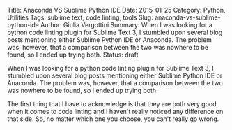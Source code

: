 Title: Anaconda VS Sublime Python IDE
Date: 2015-01-25
Category: Python, Utilities
Tags: sublime text, code linting, tools
Slug: anaconda-vs-sublime-python-ide
Author: Giulia Vergottini
Summary: When I was looking for a python code linting plugin for Sublime Text 3, I stumbled upon several blog posts mentioning either Sublime Python IDE or Anaconda. The problem was, however, that a comparison between the two was nowhere to be found, so I ended up trying both.
Status: draft

When I was looking for a python code linting plugin for Sublime Text 3, I stumbled upon several blog posts mentioning either Sublime Python IDE or Anaconda. The problem was, however, that a comparison between the two was nowhere to be found, so I ended up trying both.

The first thing that I have to acknowledge is that they are both very good when it comes to code linting and I haven't really noticed any difference on that side. So, no matter which one you choose, you can't really go wrong.

